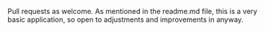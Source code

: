Pull requests as welcome. As mentioned in the readme.md file, this is a very basic application, so open to adjustments and improvements in anyway.
